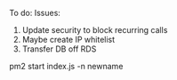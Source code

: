 To do:
Issues:




1. Update security to block recurring calls
2. Maybe create IP whitelist
3. Transfer DB off RDS


pm2 start index.js -n newname


